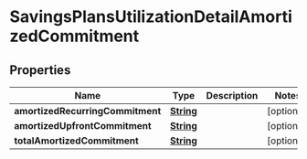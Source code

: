 

# SavingsPlansUtilizationDetailAmortizedCommitment


## Properties

| Name | Type | Description | Notes |
|------------ | ------------- | ------------- | -------------|
|**amortizedRecurringCommitment** | [**String**](String.md) |  |  [optional] |
|**amortizedUpfrontCommitment** | [**String**](String.md) |  |  [optional] |
|**totalAmortizedCommitment** | [**String**](String.md) |  |  [optional] |



